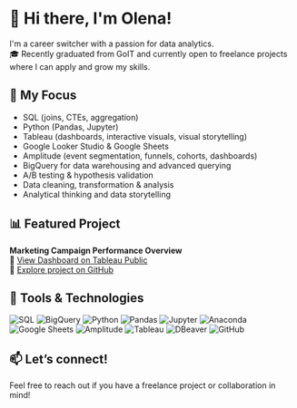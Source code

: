 # 👋 Hi there, I'm Olena!

I'm a career switcher with a passion for data analytics.  
🎓 Recently graduated from GoIT and currently open to freelance projects where I can apply and grow my skills.

## 💼 My Focus
- SQL (joins, CTEs, aggregation)
- Python (Pandas, Jupyter)
- Tableau (dashboards, interactive visuals, visual storytelling)
- Google Looker Studio & Google Sheets
- Amplitude (event segmentation, funnels, cohorts, dashboards)
- BigQuery for data warehousing and advanced querying
- A/B testing & hypothesis validation
- Data cleaning, transformation & analysis
- Analytical thinking and data storytelling

## 📊 Featured Project
**Marketing Campaign Performance Overview**  
🔗 [View Dashboard on Tableau Public](https://public.tableau.com/app/profile/olena.avramenko4187/viz/Visualisation_17445723619140/MarketingCampaignPerformanceOverview?publish=yes)  
📁 [Explore project on GitHub](https://github.com/OlenaAvramenko/Marketing_Campaign_Analysis)

## 🔧 Tools & Technologies
![SQL](https://img.shields.io/badge/-SQL-blue?style=flat-square&logo=postgresql&logoColor=white)
![BigQuery](https://img.shields.io/badge/-BigQuery-4285F4?style=flat-square&logo=googlecloud&logoColor=white)
![Python](https://img.shields.io/badge/-Python-3776AB?style=flat-square&logo=python&logoColor=white)
![Pandas](https://img.shields.io/badge/-Pandas-150458?style=flat-square&logo=pandas)
![Jupyter](https://img.shields.io/badge/-Jupyter-F37626?style=flat-square&logo=jupyter&logoColor=white)
![Anaconda](https://img.shields.io/badge/-Anaconda-44A833?style=flat-square&logo=anaconda&logoColor=white)
![Google Sheets](https://img.shields.io/badge/-Google%20Sheets-34A853?style=flat-square&logo=google-sheets&logoColor=white)
![Amplitude](https://img.shields.io/badge/-Amplitude-0000FF?style=flat-square&logo=amplitude&logoColor=white)
![Tableau](https://img.shields.io/badge/-Tableau-E97627?style=flat-square&logo=tableau&logoColor=white)
![DBeaver](https://img.shields.io/badge/-DBeaver-372923?style=flat-square)
![GitHub](https://img.shields.io/badge/-GitHub-181717?style=flat-square&logo=github)

## 📫 Let’s connect!
Feel free to reach out if you have a freelance project or collaboration in mind!

